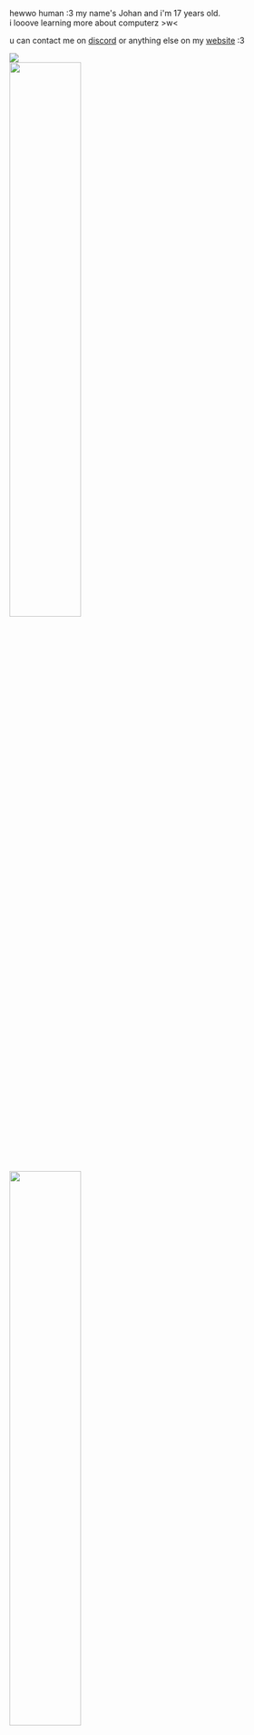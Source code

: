<p align="center">
  <p>hewwo human :3 my name's Johan and i'm 17 years old. <br>i looove learning more about computerz >w<</p>
  <p>u can contact me on <a href="https://discord.com/users/712648730423197697">discord</a> or anything else on my <a href="https://joelli.gay">website</a> :3</p>
  <a href="https://discord.com/users/712648730423197697"><img src="https://lanyard.cnrad.dev/api/712648730423197697?showDisplayName=true" /></a>
<br>
   <img height="50%" width="auto" src="https://github-readme-stats.vercel.app/api?username=j0ell1&show_icons=true&theme=tokyonight"><br>
   <img height="50%" width="auto" src="https://github-readme-stats.vercel.app/api/top-langs/?username=j0ell1&layout=compact&theme=tokyonight">
<br>
   <img src="https://skillicons.dev/icons?i=arch,arduino,cs,css,gamemakerstudio,git,godot,html,idea,js,linux,md,php,vscode,webstorm&perline=8" />
</p>
<hr>
<h3>My contwibutions owo</h3>
<p><h4>Translations:</h4> <ul><li><a href="https://github.com/axiel7/MoeList">MoeList</a></li><li><a href="https://github.com/AkaneTan/Gramophone">Gramphone</a></li><li><a href="https://github.com/KotatsuApp/Kotatsu">Kotatsu</a></li>
